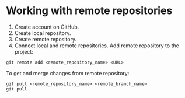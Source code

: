 # Working with remote repositories
1. Create account on GitHub.
2. Create local repository.
3. Create remote repository.
4. Connect local and remote repositories.
Add remote repository to the project:
```
git remote add <remote_repository_name> <URL>
```
To get and merge changes from remote repository:
```
git pull <remote_repository_name> <remote_branch_name>
git pull
```
